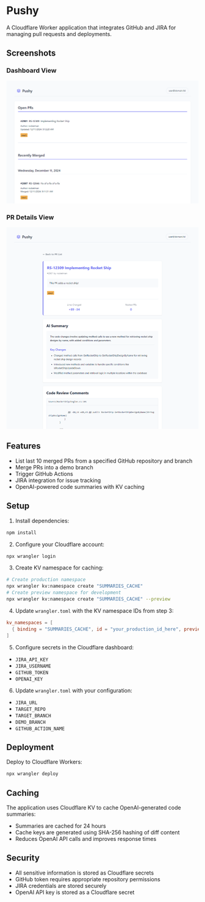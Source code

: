 # Pushy

A Cloudflare Worker application that integrates GitHub and JIRA for managing pull requests and deployments.

## Screenshots

### Dashboard View
![Pushy Dashboard](pushy-dashboard.png)

### PR Details View
![PR Details](pushy-pr-details.png)

## Features

- List last 10 merged PRs from a specified GitHub repository and branch
- Merge PRs into a demo branch
- Trigger GitHub Actions
- JIRA integration for issue tracking
- OpenAI-powered code summaries with KV caching

## Setup

1. Install dependencies:
```bash
npm install
```

2. Configure your Cloudflare account:
```bash
npx wrangler login
```

3. Create KV namespace for caching:
```bash
# Create production namespace
npx wrangler kv:namespace create "SUMMARIES_CACHE"
# Create preview namespace for development
npx wrangler kv:namespace create "SUMMARIES_CACHE" --preview
```

4. Update `wrangler.toml` with the KV namespace IDs from step 3:
```toml
kv_namespaces = [
  { binding = "SUMMARIES_CACHE", id = "your_production_id_here", preview_id = "your_preview_id_here" }
]
```

5. Configure secrets in the Cloudflare dashboard:
- `JIRA_API_KEY`
- `JIRA_USERNAME`
- `GITHUB_TOKEN`
- `OPENAI_KEY`

6. Update `wrangler.toml` with your configuration:
- `JIRA_URL`
- `TARGET_REPO`
- `TARGET_BRANCH`
- `DEMO_BRANCH`
- `GITHUB_ACTION_NAME`

## Deployment

Deploy to Cloudflare Workers:
```bash
npx wrangler deploy
```

## Caching

The application uses Cloudflare KV to cache OpenAI-generated code summaries:
- Summaries are cached for 24 hours
- Cache keys are generated using SHA-256 hashing of diff content
- Reduces OpenAI API calls and improves response times

## Security

- All sensitive information is stored as Cloudflare secrets
- GitHub token requires appropriate repository permissions
- JIRA credentials are stored securely
- OpenAI API key is stored as a Cloudflare secret